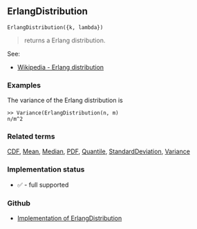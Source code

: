 ## ErlangDistribution

```
ErlangDistribution({k, lambda})
```

> returns a Erlang distribution.
    
See:  
* [Wikipedia - Erlang distribution](https://en.wikipedia.org/wiki/Erlang_distribution)
 
### Examples

The variance of the Erlang distribution is

```
>> Variance(ErlangDistribution(n, m)
n/m^2
```

### Related terms 
[CDF](CDF.md), [Mean](Mean.md), [Median](Median.md), [PDF](PDF.md), [Quantile](Quantile.md), [StandardDeviation](StandardDeviation.md), [Variance](Variance.md) 

### Implementation status

* &#x2705; - full supported

### Github

* [Implementation of ErlangDistribution](https://github.com/axkr/symja_android_library/blob/master/symja_android_library/matheclipse-core/src/main/java/org/matheclipse/core/builtin/StatisticsFunctions.java#L3635) 
